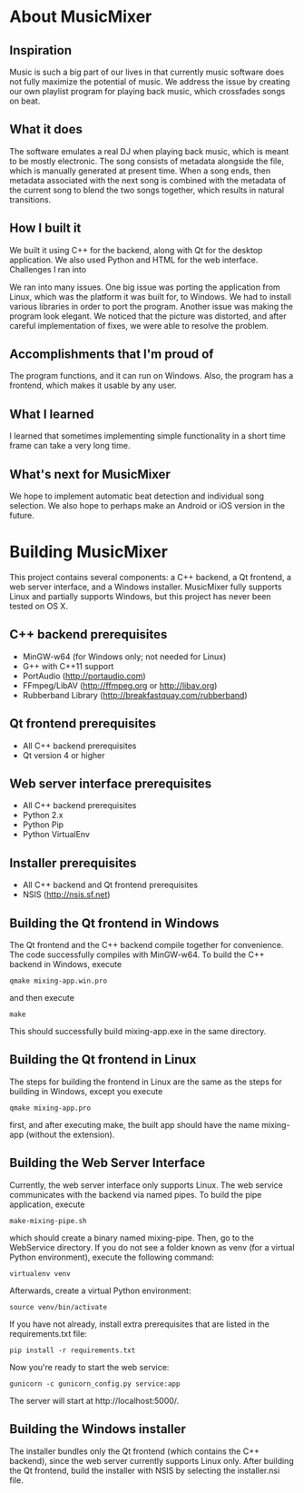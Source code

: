 About MusicMixer
================

Inspiration
-----------

Music is such a big part of our lives in that currently music software does not fully maximize the potential of music. We address the issue by creating our own playlist program for playing back music, which crossfades songs on beat.

What it does
------------

The software emulates a real DJ when playing back music, which is meant to be mostly electronic. The song consists of metadata alongside the file, which is manually generated at present time. When a song ends, then metadata associated with the next song is combined with the metadata of the current song to blend the two songs together, which results in natural transitions.

How I built it
--------------

We built it using C++ for the backend, along with Qt for the desktop application. We also used Python and HTML for the web interface.
Challenges I ran into

We ran into many issues. One big issue was porting the application from Linux, which was the platform it was built for, to Windows. We had to install various libraries in order to port the program. Another issue was making the program look elegant. We noticed that the picture was distorted, and after careful implementation of fixes, we were able to resolve the problem.

Accomplishments that I'm proud of
---------------------------------

The program functions, and it can run on Windows. Also, the program has a frontend, which makes it usable by any user.

What I learned
--------------

I learned that sometimes implementing simple functionality in a short time frame can take a very long time.

What's next for MusicMixer
--------------------------

We hope to implement automatic beat detection and individual song selection. We also hope to perhaps make an Android or iOS version in the future.

Building MusicMixer
===================

This project contains several components: a C++ backend, a Qt frontend, a web
server interface, and a Windows installer. MusicMixer fully supports Linux and
partially supports Windows, but this project has never been tested on OS X.

C++ backend prerequisites
-------------------------

* MinGW-w64 (for Windows only; not needed for Linux)
* G++ with C++11 support
* PortAudio (http://portaudio.com)
* FFmpeg/LibAV (http://ffmpeg.org or http://libav.org)
* Rubberband Library (http://breakfastquay.com/rubberband)

Qt frontend prerequisites
-------------------------

* All C++ backend prerequisites
* Qt version 4 or higher

Web server interface prerequisites
----------------------------------

* All C++ backend prerequisites
* Python 2.x
* Python Pip
* Python VirtualEnv

Installer prerequisites
-----------------------

* All C++ backend and Qt frontend prerequisites
* NSIS (http://nsis.sf.net)

Building the Qt frontend in Windows
-----------------------------------

The Qt frontend and the C++ backend compile together for convenience. The
code successfully compiles with MinGW-w64. To build the C++ backend in Windows,
execute

```
qmake mixing-app.win.pro
```

and then execute

```
make
```

This should successfully build mixing-app.exe in the same directory.

Building the Qt frontend in Linux
---------------------------------

The steps for building the frontend in Linux are the same as the steps for
building in Windows, except you execute

```
qmake mixing-app.pro
```

first, and after executing make, the built app should have the name mixing-app
(without the extension).

Building the Web Server Interface
---------------------------------

Currently, the web server interface only supports Linux. The web service
communicates with the backend via named pipes. To build the pipe application,
execute

```
make-mixing-pipe.sh
```

which should create a binary named mixing-pipe. Then, go to the WebService
directory. If you do not see a folder known as venv (for a virtual Python
environment), execute the following command:

```
virtualenv venv
```

Afterwards, create a virtual Python environment:

```
source venv/bin/activate
```

If you have not already, install extra prerequisites that are listed in the
requirements.txt file:

```
pip install -r requirements.txt
```

Now you're ready to start the web service:

```
gunicorn -c gunicorn_config.py service:app
```

The server will start at http://localhost:5000/.

Building the Windows installer
------------------------------

The installer bundles only the Qt frontend (which contains the C++ backend),
since the web server currently supports Linux only. After building the Qt
frontend, build the installer with NSIS by selecting the installer.nsi file.
